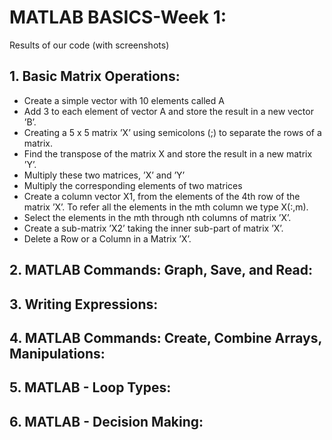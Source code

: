 # **MATLAB BASICS-Week 1:**
Results of our code (with screenshots)

## 1. Basic Matrix Operations:
* Create a simple vector with 10 elements called A
* Add 3 to each element of vector A and store the result in a new vector ’B’.
* Creating a 5 x 5 matrix ’X’ using semicolons (;) to separate the rows of a matrix.
* Find the transpose of the matrix X and store the result in a new matrix ’Y’.
* Multiply these two matrices, ’X’ and ’Y’
* Multiply the corresponding elements of two matrices
* Create a column vector X1, from the elements of the 4th row of the matrix ’X’. To refer all the elements in the mth column we type X(:,m).
* Select the elements in the mth through nth columns of matrix ’X’.
* Create a sub-matrix ’X2’ taking the inner sub-part of matrix ’X’.
* Delete a Row or a Column in a Matrix ’X’.

## 2. MATLAB Commands: Graph, Save, and Read:

## 3. Writing Expressions:

## 4. MATLAB Commands: Create, Combine Arrays, Manipulations:

## 5. MATLAB - Loop Types:

## 6. MATLAB - Decision Making:

